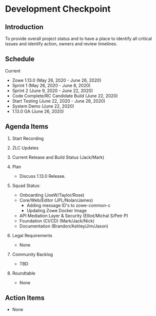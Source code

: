 # Development Checkpoint

Introduction
------------
To provide overall project status and to have a place to identify all critical issues and identify action, owners and review timelines.

Schedule
--------

Current
- Zowe 1.13.0 (May 26, 2020 - June 26, 2020)
 - Sprint 1 (May 26, 2020 - June 8, 2020)
 - Sprint 2 (June 9, 2020 - June 22, 2020)
 - Code Complete/RC Candidate Build  (June 22, 2020)
 - Start Testing (June 22, 2020 - June 26, 2020)
 - System Demo (June 22, 2020)
- 1.13.0 GA (June 26, 2020)


Agenda Items
------------
1. Start Recording
2. ZLC Updates
3. Current Release and Build Status (Jack/Mark)
4. Plan
     - Discuss 1.13.0 Release.
5. Squad Status:
    - Onboarding (JoeW/Taylor/Rose)
    - Core/Web/Editor (JPL/Nolan/James)
      - Adding message ID's to zowe-common-c
      - Updating Zowe Docker Image 
    - API Mediation Layer & Security (Elliot/Michal S/Petr P)
    - Foundation (CI/CD) (Mark/Jack/Nick)
    - Documentation (Brandon/Ashley/Jim/Jason)

6. Legal Requirements
    - None

7. Community Backlog
    - TBD
8. Roundtable
    - None

Action Items
------------
- None
